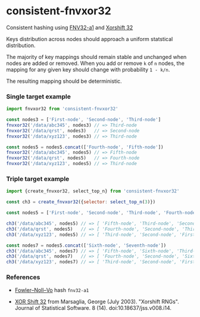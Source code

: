 # consistent-fnvxor32

Consistent hashing using [FNV32-a1][FNV32] and [Xorshift 32][XOR32]

Keys distribution across nodes should approach a uniform statstical distribution.

The majority of key mappings should remain stable and unchanged when nodes are
added or removed.  When you add or remove `k` of `n` nodes, the mapping for any
given key should change with probability `1 - k/n`.

The resulting mapping should be deterministic.


### Single target example

```javascript
import fnvxor32 from 'consistent-fnvxor32'

const nodes3 = ['First-node', 'Second-node', 'Third-node']
fnvxor32('/data/abc345', nodes3) // => Third-node
fnvxor32('/data/qrst', nodes3)   // => Second-node
fnvxor32('/data/xyz123', nodes3) // => Third-node

const nodes5 = nodes5.concat(['Fourth-node', 'Fifth-node'])
fnvxor32('/data/abc345', nodes5) // => Fifth-node
fnvxor32('/data/qrst', nodes5)   // => Fourth-node
fnvxor32('/data/xyz123', nodes5) // => Third-node

```

### Triple target example

```javascript
import {create_fnvxor32, select_top_n} from 'consistent-fnvxor32'

const ch3 = create_fnvxor32({selector: select_top_n(3)})

const nodes5 = ['First-node', 'Second-node', 'Third-node', 'Fourth-node', 'Fifth-node']

ch3('/data/abc345', nodes5) // => [ 'Fifth-node', 'Third-node', 'Second-node' ]
ch3('/data/qrst', nodes5)   // => [ 'Fourth-node', 'Second-node', 'Third-node' ]
ch3('/data/xyz123', nodes5) // => [ 'Third-node', 'Second-node', 'First-node' ]

const nodes7 = nodes5.concat(['Sixth-node', 'Seventh-node'])
ch3('/data/abc345', nodes7) // => [ 'Fifth-node', 'Sixth-node', 'Third-node' ]
ch3('/data/qrst', nodes7)   // => [ 'Fourth-node', 'Second-node', 'Sixth-node' ]
ch3('/data/xyz123', nodes7) // => [ 'Third-node', 'Second-node', 'First-node' ]

```


### References

- [Fowler–Noll–Vo][FNV32] hash `fnv32-a1`

- [XOR Shift 32][XOR32] from Marsaglia, George (July 2003). "Xorshift RNGs". Journal of Statistical Software. 8 (14). doi:10.18637/jss.v008.i14.

[FNV32]: https://en.wikipedia.org/wiki/Fowler%E2%80%93Noll%E2%80%93Vo_hash_function#FNV-1a_hash
[XOR32]: https://en.wikipedia.org/wiki/Xorshift
